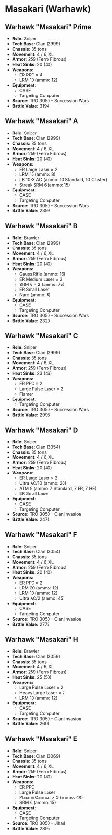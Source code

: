 # Masakari (Warhawk)
## Warhawk "Masakari" Prime
- **Role:** Sniper
- **Tech Base:** Clan (2999)
- **Chassis:** 85 tons
- **Movement:** 4 / 6, XL
- **Armor:** 259 (Ferro Fibrous)
- **Heat Sinks:** 20 (40)
- **Weapons:**
  - ER PPC × 4
  - LRM 10 (ammo: 12)
- **Equipment:**
  - CASE
  - Targeting Computer
- **Source:** TRO 3050 - Succession Wars
- **Battle Value:** 3194

## Warhawk "Masakari" A
- **Role:** Sniper
- **Tech Base:** Clan (2999)
- **Chassis:** 85 tons
- **Movement:** 4 / 6, XL
- **Armor:** 259 (Ferro Fibrous)
- **Heat Sinks:** 20 (40)
- **Weapons:**
  - ER Large Laser × 2
  - LRM 15 (ammo: 8)
  - LB 10-X AC (ammo: 10 Standard, 10 Cluster)
  - Streak SRM 6 (ammo: 15)
- **Equipment:**
  - CASE
  - Targeting Computer
- **Source:** TRO 3050 - Succession Wars
- **Battle Value:** 2399

## Warhawk "Masakari" B
- **Role:** Brawler
- **Tech Base:** Clan (2999)
- **Chassis:** 85 tons
- **Movement:** 4 / 6, XL
- **Armor:** 259 (Ferro Fibrous)
- **Heat Sinks:** 20 (40)
- **Weapons:**
  - Gauss Rifle (ammo: 16)
  - ER Medium Laser × 3
  - SRM 6 × 2 (ammo: 75)
  - ER Small Laser
  - Narc (ammo: 6)
- **Equipment:**
  - CASE
  - Targeting Computer
- **Source:** TRO 3050 - Succession Wars
- **Battle Value:** 2320

## Warhawk "Masakari" C
- **Role:** Sniper
- **Tech Base:** Clan (2999)
- **Chassis:** 85 tons
- **Movement:** 4 / 6, XL
- **Armor:** 259 (Ferro Fibrous)
- **Heat Sinks:** 23 (46)
- **Weapons:**
  - ER PPC × 2
  - Large Pulse Laser × 2
  - Flamer
- **Equipment:**
  - Targeting Computer
- **Source:** TRO 3050 - Succession Wars
- **Battle Value:** 2998

## Warhawk "Masakari" D
- **Role:** Sniper
- **Tech Base:** Clan (3054)
- **Chassis:** 85 tons
- **Movement:** 4 / 6, XL
- **Armor:** 259 (Ferro Fibrous)
- **Heat Sinks:** 20 (40)
- **Weapons:**
  - ER Large Laser × 2
  - Ultra AC/10 (ammo: 20)
  - ATM 9 (ammo: 7 Standard, 7 ER, 7 HE)
  - ER Small Laser
- **Equipment:**
  - CASE
  - Targeting Computer
- **Source:** TRO 3050 - Clan Invasion
- **Battle Value:** 2474

## Warhawk "Masakari" F
- **Role:** Sniper
- **Tech Base:** Clan (3054)
- **Chassis:** 85 tons
- **Movement:** 4 / 6, XL
- **Armor:** 259 (Ferro Fibrous)
- **Heat Sinks:** 20 (40)
- **Weapons:**
  - ER PPC × 2
  - LRM 20 (ammo: 12)
  - LRM 10 (ammo: 12)
  - Ultra AC/2 (ammo: 45)
- **Equipment:**
  - CASE
  - Targeting Computer
- **Source:** TRO 3050 - Clan Invasion
- **Battle Value:** 2775

## Warhawk "Masakari" H
- **Role:** Brawler
- **Tech Base:** Clan (3059)
- **Chassis:** 85 tons
- **Movement:** 4 / 6, XL
- **Armor:** 259 (Ferro Fibrous)
- **Heat Sinks:** 25 (50)
- **Weapons:**
  - Large Pulse Laser × 2
  - Heavy Large Laser × 2
  - LRM 10 (ammo: 12)
- **Equipment:**
  - CASE
  - Targeting Computer
- **Source:** TRO 3050 - Clan Invasion
- **Battle Value:** 2601

## Warhawk "Masakari" E
- **Role:** Sniper
- **Tech Base:** Clan (3069)
- **Chassis:** 85 tons
- **Movement:** 4 / 6, XL
- **Armor:** 259 (Ferro Fibrous)
- **Heat Sinks:** 20 (40)
- **Weapons:**
  - ER PPC
  - Large Pulse Laser
  - Plasma Cannon × 3 (ammo: 40)
  - SRM 6 (ammo: 15)
- **Equipment:**
  - CASE
  - Targeting Computer
- **Source:** TRO 3050 - Jihad
- **Battle Value:** 2895

